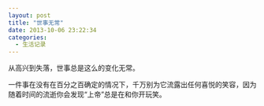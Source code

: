```yaml
---
layout: post
title: "世事无常"
date: 2013-10-06 23:22:34
categories:
  - 生活记录
---
```


从高兴到失落，世事总是这么的变化无常。 

一件事在没有在百分之百确定的情况下，千万别为它流露出任何喜悦的笑容，因为随着时间的流逝你会发现“上帝”总是在和你开玩笑。
